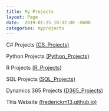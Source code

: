 ```yaml
---
title: My Projects
layout: Page
date:  2019-01-25 10:32:00 -0600
categories: myprojects
---
```



 C# Projects <a href="https://github.com/frederickm13/CS_Projects">(CS_Projects)</a>
                      
 Python Projects <a href="https://github.com/frederickm13/Python_Projects">(Python_Projects)</a>
                      
 R Projects <a href="https://github.com/frederickm13/R_Projects">(R_Projects)</a>
                      
 SQL Projects <a href="https://github.com/frederickm13/SQL_Projects">(SQL_Projects)</a>
                      
 Dynamics 365 Projects <a href="https://github.com/frederickm13/D365_Projects">(D365_Projects)</a>
                     
 This Website <a href="https://github.com/frederickm13/frederickm13.github.io">(frederickm13.github.io)</a>
                      